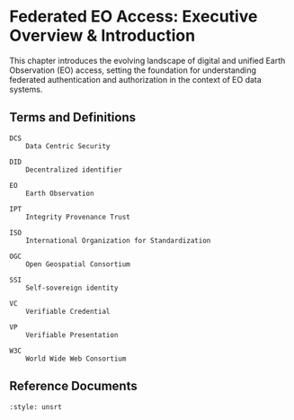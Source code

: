 # Federated EO Access: Executive Overview & Introduction

This chapter introduces the evolving landscape of digital and unified Earth Observation (EO) access, setting the foundation for understanding federated authentication and authorization in the context of EO data systems.



## Terms and Definitions

```{glossary}
DCS
    Data Centric Security

DID
    Decentralized identifier

EO
    Earth Observation

IPT
    Integrity Provenance Trust

ISO
    International Organization for Standardization

OGC 
    Open Geospatial Consortium

SSI
    Self-sovereign identity

VC 
    Verifiable Credential

VP 
    Verifiable Presentation

W3C
    World Wide Web Consortium 
```

## Reference Documents

```{bibliography}
:style: unsrt
```
